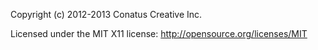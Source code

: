 Copyright (c) 2012-2013 Conatus Creative Inc.

Licensed under the MIT X11 license: http://opensource.org/licenses/MIT